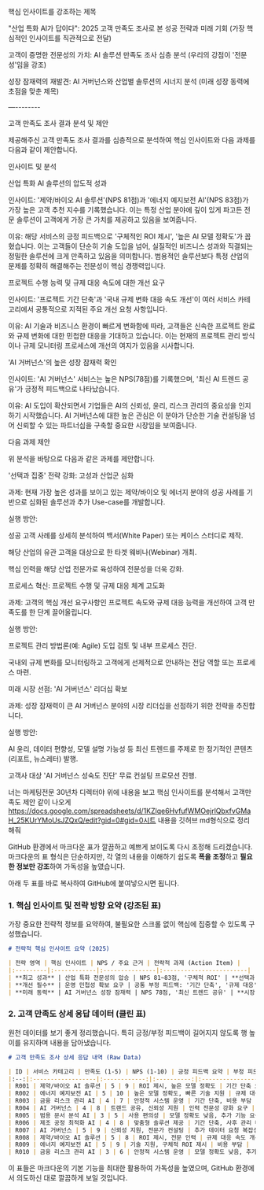 핵심 인사이트를 강조하는 제목

"산업 특화 AI가 답이다": 2025 고객 만족도 조사로 본 성공 전략과 미래 기회 (가장 핵심적인 인사이트를 직관적으로 전달)

고객이 증명한 전문성의 가치: AI 솔루션 만족도 조사 심층 분석 (우리의 강점이 '전문성'임을 강조)

성장 잠재력의 재발견: AI 거버넌스와 산업별 솔루션의 시너지 분석 (미래 성장 동력에 초점을 맞춘 제목)

—--------

고객 만족도 조사 결과 분석 및 제안

제공해주신 고객 만족도 조사 결과를 심층적으로 분석하여 핵심 인사이트와 다음 과제를 다음과 같이 제안합니다.

인사이트 및 분석

산업 특화 AI 솔루션의 압도적 성과

인사이트: '제약/바이오 AI 솔루션'(NPS 81점)과 '에너지 예지보전 AI'(NPS 83점)가 가장 높은 고객 추천 지수를 기록했습니다. 이는 특정 산업 분야에 깊이 있게 파고든 전문 솔루션이 고객에게 가장 큰 가치를 제공하고 있음을 보여줍니다.

이유: 해당 서비스의 긍정 피드백으로 '구체적인 ROI 제시', '높은 AI 모델 정확도'가 꼽혔습니다. 이는 고객들이 단순히 기술 도입을 넘어, 실질적인 비즈니스 성과와 직결되는 정밀한 솔루션에 크게 만족하고 있음을 의미합니다. 범용적인 솔루션보다 특정 산업의 문제를 정확히 해결해주는 전문성이 핵심 경쟁력입니다.

프로젝트 수행 능력 및 규제 대응 속도에 대한 개선 요구

인사이트: '프로젝트 기간 단축'과 '국내 규제 변화 대응 속도 개선'이 여러 서비스 카테고리에서 공통적으로 지적된 주요 개선 요청 사항입니다.

이유: AI 기술과 비즈니스 환경이 빠르게 변화함에 따라, 고객들은 신속한 프로젝트 완료와 규제 변화에 대한 민첩한 대응을 기대하고 있습니다. 이는 현재의 프로젝트 관리 방식이나 규제 모니터링 프로세스에 개선의 여지가 있음을 시사합니다.

'AI 거버넌스'의 높은 성장 잠재력 확인

인사이트: 'AI 거버넌스' 서비스는 높은 NPS(78점)를 기록했으며, '최신 AI 트렌드 공유'가 긍정적 피드백으로 나타났습니다.

이유: AI 도입이 확산되면서 기업들은 AI의 신뢰성, 윤리, 리스크 관리의 중요성을 인지하기 시작했습니다. AI 거버넌스에 대한 높은 관심은 이 분야가 단순한 기술 컨설팅을 넘어 신뢰할 수 있는 파트너십을 구축할 중요한 시장임을 보여줍니다.

다음 과제 제안

위 분석을 바탕으로 다음과 같은 과제를 제안합니다.

'선택과 집중' 전략 강화: 고성과 산업군 심화

과제: 현재 가장 높은 성과를 보이고 있는 제약/바이오 및 에너지 분야의 성공 사례를 기반으로 심화된 솔루션과 추가 Use-case를 개발합니다.

실행 방안:

성공 고객 사례를 상세히 분석하여 백서(White Paper) 또는 케이스 스터디로 제작.

해당 산업의 유관 고객을 대상으로 한 타겟 웨비나(Webinar) 개최.

핵심 인력을 해당 산업 전문가로 육성하여 전문성을 더욱 강화.

프로세스 혁신: 프로젝트 수행 및 규제 대응 체계 고도화

과제: 고객의 핵심 개선 요구사항인 프로젝트 속도와 규제 대응 능력을 개선하여 고객 만족도를 한 단계 끌어올립니다.

실행 방안:

프로젝트 관리 방법론(예: Agile) 도입 검토 및 내부 프로세스 진단.

국내외 규제 변화를 모니터링하고 고객에게 선제적으로 안내하는 전담 역할 또는 프로세스 마련.

미래 시장 선점: 'AI 거버넌스' 리더십 확보

과제: 성장 잠재력이 큰 AI 거버넌스 분야의 시장 리더십을 선점하기 위한 전략을 추진합니다.

실행 방안:

AI 윤리, 데이터 편향성, 모델 설명 가능성 등 최신 트렌드를 주제로 한 정기적인 콘텐츠(리포트, 뉴스레터) 발행.

고객사 대상 'AI 거버넌스 성숙도 진단' 무료 컨설팅 프로모션 진행.



너는 마케팅전문 30년차 디렉터야 위에 내용을 보고 핵심 인사이트를 분석해서 고객만족도 제안 같이 나오게 https://docs.google.com/spreadsheets/d/1KZlqe6HvfufWMOejrlQbxfvGMaH_25KUrYMoUsJZQxQ/edit?gid=0#gid=0시트 내용을 깃허브 md형식으로 정리해줘


GitHub 환경에서 마크다운 표가 깔끔하고 예쁘게 보이도록 다시 조정해 드리겠습니다. 마크다운의 표 형식은 단순하지만, 각 열의 내용을 이해하기 쉽도록 **폭을 조정**하고 **필요한 정보만 강조**하여 가독성을 높였습니다.

아래 두 표를 바로 복사하여 GitHub에 붙여넣으시면 됩니다.

### 1\. 핵심 인사이트 및 전략 방향 요약 (강조된 표)

가장 중요한 전략적 정보를 요약하여, 불필요한 스크롤 없이 핵심에 집중할 수 있도록 구성했습니다.

```markdown
# 전략적 핵심 인사이트 요약 (2025)

| 전략 영역 | 핵심 인사이트 | NPS / 주요 근거 | 전략적 과제 (Action Item) |
|:---------|:------------|:---------------|:------------------------|
| **최고 성과** | 산업 특화 전문성의 압승 | NPS 81~83점, '구체적 ROI' | **선택과 집중** 강화 (고성과 산업군에 리소스 집중) |
| **개선 필수** | 운영 민첩성 확보 요구 | 공통 부정 피드백: '기간 단축', '규제 대응' | **프로세스 혁신** (Agile 도입, 규제 선제적 안내) |
| **미래 동력** | AI 거버넌스 성장 잠재력 | NPS 78점, '최신 트렌드 공유' | **시장 리더십 확보** (Thought Leadership, 성숙도 진단) |
```

### 2\. 고객 만족도 상세 응답 데이터 (클린 표)

원천 데이터를 보기 좋게 정리했습니다. 특히 긍정/부정 피드백이 길어지지 않도록 행 높이를 유지하며 내용을 담아냈습니다.

```markdown
# 고객 만족도 조사 상세 응답 내역 (Raw Data)

| ID | 서비스 카테고리 | 만족도 (1-5) | NPS (1-10) | 긍정 피드백 요약 | 부정 피드백 요약 |
|:--:|:------------------|:------------:|:----------:|:------------------|:-------------------|
| R001 | 제약/바이오 AI 솔루션 | 5 | 9 | ROI 제시, 높은 모델 정확도 | 기간 단축 요구 |
| R002 | 에너지 예지보전 AI | 5 | 10 | 높은 모델 정확도, 빠른 기술 지원 | 규제 대응 속도 개선 |
| R003 | 금융 리스크 관리 AI | 4 | 7 | 안정적 시스템 운영 | 기간 단축, 비용 부담 |
| R004 | AI 거버넌스 | 4 | 8 | 트렌드 공유, 신뢰성 지원 | 인력 전문성 강화 요구 |
| R005 | 범용 문서 분석 AI | 3 | 5 | 사용 편의성 | 모델 정확도 낮음, 추가 기능 요구 |
| R006 | 제조 공정 최적화 AI | 4 | 8 | 맞춤형 솔루션 제공 | 기간 단축, 사후 관리 미흡 |
| R007 | AI 거버넌스 | 5 | 9 | 신뢰성 지원, 전문가 컨설팅 | 추가 데이터 요청 복잡성 |
| R008 | 제약/바이오 AI 솔루션 | 5 | 8 | ROI 제시, 전문 인력 | 규제 대응 속도 개선 |
| R009 | 에너지 예지보전 AI | 5 | 9 | 기술 지원, 구체적 ROI 제시 | 비용 부담 |
| R010 | 금융 리스크 관리 AI | 3 | 6 | 안정적 시스템 운영 | 모델 정확도 낮음, 추가 기능 요구 |
```

이 표들은 마크다운의 기본 기능을 최대한 활용하여 가독성을 높였으며, GitHub 환경에서 의도하신 대로 깔끔하게 보일 것입니다.
